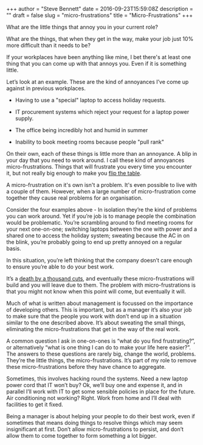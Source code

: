 +++
author = "Steve Bennett"
date = 2016-09-23T15:59:08Z
description = ""
draft = false
slug = "micro-frustrations"
title = "Micro-Frustrations"
+++

What are the little things that annoy you in your current role?

What are the things, that when they get in the way, make your job just 10% more difficult than it needs to be?

If your workplaces have been anything like mine, I bet there's at least one thing that you can come up with that annoys you. Even if it is something little.

Let’s look at an example. These are the kind of annoyances I’ve come up against in previous workplaces.

- Having to use a "special" laptop to access holiday requests.

- IT procurement systems which reject your request for a laptop power supply.

- The office being incredibly hot and humid in summer

- Inability to book meeting rooms because people "pull rank"


On their own, each of these things is little more than an annoyance. A blip in your day that you need to work around. I call these kind of annoyances micro-frustrations. Things that will frustrate you every time you encounter it, but not really big enough to make you [flip the table](http://knowyourmeme.com/memes/flipping-tables).

A micro-frustration on it's own isn't a problem. It's even possible to live with a couple of them. However, when a large number of micro-frustration come together they cause real problems for an organisation.

Consider the four examples above - In isolation they’re the kind of problems you can work around. Yet if you’re job is to manage people the combination would be problematic. You’re scrambling around to find meeting rooms for your next one-on-one; switching laptops between the one with power and a shared one to access the holiday system; sweating because the AC in on the blink, you’re probably going to end up pretty annoyed on a regular basis.

In this situation, you’re left thinking that the company doesn’t care enough to ensure you’re able to do your best work.

It’s a [death by a thousand cuts](https://en.wikipedia.org/wiki/Lingchi), and eventually these micro-frustrations will build and you will leave due to them. The problem with micro-frustrations is that you might not know when this point will come, but eventually it will.

Much of what is written about management is focussed on the importance of developing others. This is important, but as a manager it’s also your job to make sure that the people you work with don’t end up in a situation similar to the one described above. It’s about sweating the small things, eliminating the micro-frustrations that get in the way of the real work.

A common question I ask in one-on-ones is “what do you find frustrating?”, or alternatively “what is one thing I can do to make your life here easier?”. The answers to these questions are rarely big, change the world, problems. They’re the little things, the micro-frustrations. It’s part of my role to remove these micro-frustrations before they have chance to aggregate.

Sometimes, this involves hacking round the systems. Need a new laptop power cord that IT won’t buy? Ok, we’ll buy one and expense it, and in parallel I’ll work with IT to get some sensible policies in place for the future. Air conditioning not working? Right. Work from home and I’ll deal with facilities to get it fixed.

Being a manager is about helping your people to do their best work, even if sometimes that means doing things to resolve things which may seem insignificant at first. Don’t allow micro-frustrations to persist, and don’t allow them to come together to form something a lot bigger.
